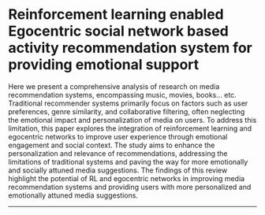 
# Reinforcement learning enabled Egocentric social network based activity recommendation system for providing emotional support
Here we present a comprehensive analysis of research on media recommendation systems, encompassing music, movies, books… etc. Traditional recommender systems primarily focus on factors such as user preferences, genre similarity, and collaborative filtering, often neglecting the emotional impact and personalization of media on users. To address this limitation, this paper explores the integration of reinforcement learning and egocentric networks to improve user experience through emotional engagement and social context.  The study aims to enhance the personalization and relevance of recommendations, addressing the limitations of traditional systems and paving the way for more emotionally and socially attuned media suggestions. The findings of this review highlight the potential of RL and egocentric networks in improving media recommendation systems and providing users with more personalized and emotionally attuned media suggestions.

___
<!-- 
## Please refer the instructions in below URL:

https://projects.ce.pdn.ac.lk/docs/how-to-add-a-project -->

